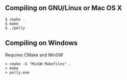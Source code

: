 Compiling on GNU/Linux or Mac OS X
-------------
```
$ cmake .
$ make
$ ./pelly
```

Compiling on Windows
-------------
Requires CMake and MinGW
```
> cmake -G "MinGW Makefiles" .
> make
> pelly.exe
```